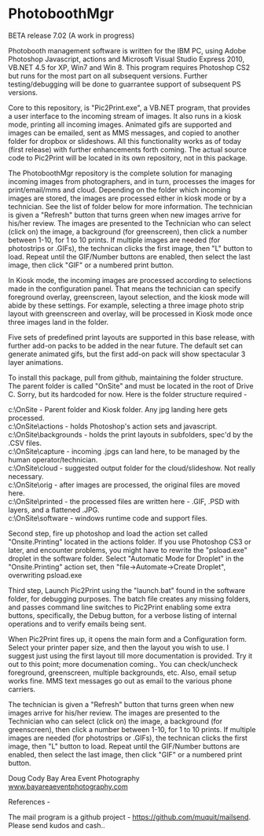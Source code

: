 PhotoboothMgr
=============

BETA release 7.02 (A work in progress)

Photobooth management software is written for the IBM PC, using Adobe Photoshop Javascript, actions and Microsoft Visual Studio Express 2010, VB.NET 4.5 for XP, Win7 and Win 8.  This program requires Photoshop CS2 but runs for the most part on all subsequent versions.  Further testing/debugging will be done to guarrantee support of subsequent PS versions.

Core to this repository, is "Pic2Print.exe", a VB.NET program, that provides a user interface to the incoming stream
of images.  It also runs in a kiosk mode, printing all incoming images.  Animated gifs are supported and images can be emailed, sent as MMS messages, and copied to another folder for dropbox or slideshows.  All this functionality works as of today (first release) with further enhancements forth coming.  The actual source code to Pic2Print will be located in its own repository, not in this package.  

The PhotoboothMgr repository is the complete solution for managing incoming images from photographers, and in turn, processes the images for print/email/mms and cloud.  Depending on the folder which incoming images are stored, the images are processed either in kiosk mode or by a technician.  See the list of folder below for more information. The technician is given a "Refresh" button that turns green when new images arrive for his/her review.  The images are presented to the Technician who can select (click on) the image, a background (for greenscreen), then click a number between 1-10, for 1 to 10 prints.  If multiple images are needed (for photostrips or .GIFs), the technican clicks the first image, then "L" button to load. Repeat until the GIF/Number buttons are enabled, then select the last image, then click "GIF" or a numbered print button.

In Kiosk mode, the incoming images are processed according to selections made in the configuration panel.  That means the technician can specify foreground overlay, greenscreen, layout selection, and the kiosk mode will abide by these settings.  For example, selecting a three image photo strip layout with greenscreen and overlay, will be processed in Kiosk mode once three images land in the folder.

Five sets of predefined print layouts are supported in this base release, with further add-on packs to be added in the near future.  The default set can generate animated gifs, but the first add-on pack will show spectacular 3 layer animations.

To install this package, pull from github, maintaining the folder structure.  The parent folder is called "OnSite" and must be located in the root of Drive C.  Sorry, but its hardcoded for now.  Here is the folder structure required -

c:\OnSite                - Parent folder and Kiosk folder. Any jpg landing here gets processed.<br>
c:\OnSite\actions        - holds Photoshop's action sets and javascript.<br>
c:\OnSite\backgrounds    - holds the print layouts in subfolders, spec'd by the .CSV files.<br>
c:\OnSite\capture        - incoming .jpgs can land here, to be managed by the human operator/technician.<br>
c:\OnSite\cloud          - suggested output folder for the cloud/slideshow.  Not really necessary.<br>
c:\OnSite\orig           - after images are processed, the original files are moved here.<br>
c:\OnSite\printed        - the processed files are written here - .GIF, .PSD with layers, and a flattened .JPG.<br>
c:\OnSite\software       - windows runtime code and support files.<br>

Second step, fire up photoshop and load the action set called "Onsite.Printing" located in the actions folder. If you
use Photoshop CS3 or later, and encounter problems, you might have to rewrite the "psload.exe" droplet in the software folder. Select "Automatic Mode for Droplet" in the "Onsite.Printing" action set, then "file->Automate->Create Droplet",
overwriting psload.exe

Third step, Launch Pic2Print using the "launch.bat" found in the software folder, for debugging purposes.  The batch file  creates any missing folders, and passes command line switches to Pic2Print enabling some extra buttons, specifically, the Debug button, for a verbose listing of internal operations and to verify emails being sent.

When Pic2Print fires up, it opens the main form and a Configuration form.  Select your printer paper size, and then
the layout you wish to use.  I suggest just using the first layout till more documentation is provided. Try it out
to this point; more documenation coming..  You can check/uncheck foreground, greenscreen, multiple backgrounds, etc. Also, email setup works fine.  MMS text messages go out as email to the various phone carriers.  

The technician is given a "Refresh" button that turns green when new images arrive for his/her review.  The images are presented to the Technician who can select (click on) the image, a background (for greenscreen), then click a number between 1-10, for 1 to 10 prints.  If multiple images are needed (for photostrips or .GIFs), the technican clicks the first image, then "L" button to load. Repeat until the GIF/Number buttons are enabled, then select the last image, then click "GIF" or a numbered print button.

Doug Cody
Bay Area Event Photography
www.bayareaeventphotography.com

References - 

The mail program is a github project - https://github.com/muquit/mailsend.  Please send kudos and cash..




